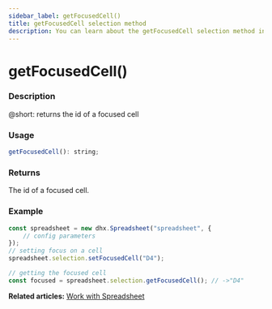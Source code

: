 ```yaml
---
sidebar_label: getFocusedCell() 
title: getFocusedCell selection method
description: You can learn about the getFocusedCell selection method in the documentation of the DHTMLX JavaScript Spreadsheet library. Browse developer guides and API reference, try out code examples and live demos, and download a free 30-day evaluation version of DHTMLX Spreadsheet.
---
```


# getFocusedCell()

### Description

@short: returns the id of a focused cell

### Usage

~~~jsx
getFocusedCell(): string;
~~~

### Returns

The id of a focused cell.

### Example

~~~jsx {5,8}
const spreadsheet = new dhx.Spreadsheet("spreadsheet", {
    // config parameters
});
// setting focus on a cell
spreadsheet.selection.setFocusedCell("D4");

// getting the focused cell
const focused = spreadsheet.selection.getFocusedCell(); // ->"D4"
~~~

**Related articles:** [Work with Spreadsheet](working_with_ssheet.md#setting-focus-on-a-cell)
